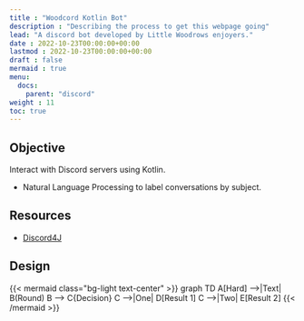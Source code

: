 ```yaml
---
title : "Woodcord Kotlin Bot"
description : "Describing the process to get this webpage going"
lead: "A discord bot developed by Little Woodrows enjoyers."
date : 2022-10-23T00:00:00+00:00
lastmod : 2022-10-23T00:00:00+00:00
draft : false
mermaid : true
menu:
  docs:
    parent: "discord"
weight : 11
toc: true
---
```


## Objective 
Interact with Discord servers using Kotlin.
- Natural Language Processing to label conversations by subject.

## Resources
- [Discord4J](https://docs.discord4j.com/)

## Design
{{< mermaid class="bg-light text-center" >}}
graph TD
  A[Hard] -->|Text| B(Round)
  B --> C{Decision}
  C -->|One| D[Result 1]
  C -->|Two| E[Result 2]
{{< /mermaid >}}